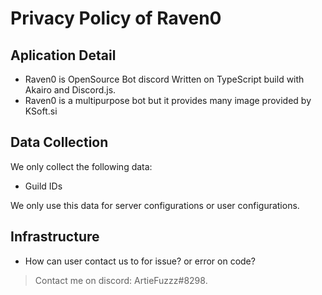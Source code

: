 # Privacy Policy of Raven0

## Aplication Detail

* Raven0 is OpenSource Bot discord Written on TypeScript build with Akairo and Discord.js.
* Raven0 is a multipurpose bot but it provides many image provided by KSoft.si

## Data Collection

We only collect the following data:
- Guild IDs

We only use this data for server configurations or user configurations.

## Infrastructure

* How can user contact us to for issue? or error on code?

> Contact me on discord: ArtieFuzzz#8298.
